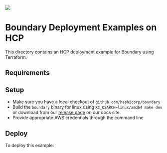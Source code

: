 ![](boundary.png)

# Boundary Deployment Examples on HCP
This directory contains an HCP deployment example for Boundary using Terraform. 

## Requirements


## Setup
- Make sure you have a local checkout of `github.com/hashicorp/boundary`
- Build the `boundary` binary for linux using `XC_OSARCH=linux/amd64 make dev` or download from our [release page](https://boundaryproject.io/) on our docs site.
- Provide appropriate AWS credentials through the command line

## Deploy
To deploy this example:
